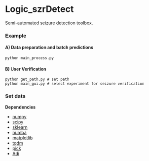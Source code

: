 # Logic_szrDetect
Semi-automated seizure detection toolbox. 


### Example

#### A) Data preparation and batch predictions
    python main_process.py

#### B) User Verification
    python get_path.py # set path
    python main_gui.py # select experiment for seizure verification

### Set data

**Dependencies**

- [numpy](https://numpy.org/)
- [scipy](https://www.scipy.org/)
- [sklearn](https://scikit-learn.org/stable/)
- [numba](http://numba.pydata.org/)
- [matplotlib](https://github.com/matplotlib/matplotlib)
- [tqdm](https://github.com/tqdm/tqdm)
- [pick](https://github.com/wong2/pick)
- [Adi](https://github.com/JimHokanson/adinstruments_sdk_python)
